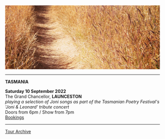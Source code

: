 ![](data/image/news/tourbanner2.jpg)

* * * * *

**TASMANIA**

**Saturday 10 September 2022**\
The Grand Chancellor, **LAUNCESTON**\
*playing a selection of Joni songs as part of the Tasmanian Poetry Festival's 'Joni & Leonard' tribute concert*\
Doors from 6pm / Show from 7pm\
[Bookings](http://trybooking.com/CAUZU) 


* * * * * 

[Tour Archive](tour/archive)
